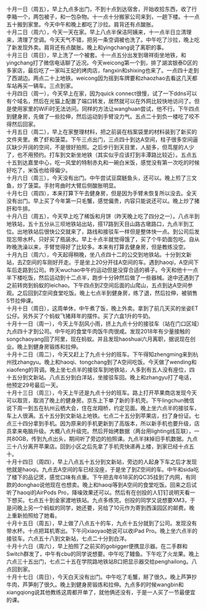 十月一日（周五），早上九点多出门，不到十点到达宿舍，开始收拾东西，收了行李箱一个，两包被子，和一包杂物。十一点十分搬家公司来到，一趟下楼。十一点五十搬到家里。今天中午和晚上都吃了沙拉。肩背还有点酸胀。</br>
十月二日（周六），今天一天在家。早上八点半保洁阿姨来，十一点半日立清理来，清理了空调。今天天气不错，把另一条空调被也洗了。中午吃了沙拉，晚上吃了新发现外卖。肩背还有点酸胀。晚上和yingchang说了离职的事。</br>
十月三日（周日），早上洗了一个被套。十一点五分出发到墩祥街坐地铁，和yingchang打了微信电话聊了近况。今天weicong第一个到，排了湖滨银泰D区的多家店，最后吃了一家叫王妃的烤肉店，fangxin和shixing也来了。一点四十走到了西湖边。两点二十上地铁。weicong因为摇到车牌要和zhaozhao去看这几天都车站再买一辆车。三点到家。</br>
十月四日（周一），今天早上在家，因为quick connect很慢，试了一下ddns可以有个域名，然后在光猫上配置了端口转发，居然就可以在外网比较快地访问了。但是使用家里的WiFi时无法访问。同样的方法让wanghuan尝试，他不行。下午四点到健身房，先做了一些拉伸，然后运动到手臂没力气。五点二十到负一楼吃了咬不得然后回家。</br>
十月五日（周二），早上在家整理材料，把之前装在档案袋里的材料装到了新买的文件夹里。煮了虾和菠菜。下午三点出门，三点四十到达A空间，柱子很多空间逼仄缺少开阔的空间，不是很好拍照。之后步行到天目里，人挺多，但茑屋的人少了，也不用预约。打车到文新坐地铁（其实似乎应该打到丰潭路比较近）。五点五十五到达嘉里中心，吃一风堂的特制赤丸和一碗白米饭，感觉没有第一次吃的时候好吃了，米饭也给得偏少。</br>
十月六日（周三），今天没有出门。中午尝试豆腐鲢鱼头，还可以。晚上煎了三文鱼，炒了菠菜。手肘弯曲时大臂后侧酸胀明显。</br>
十月七日（周四），本来打算下午去健身房，但是因为手臂未恢复所以没去。全天没有出门。早上买了今年第一只毛蟹，感觉偏贵，内容只能说还可以。晚上炒了猪肝和牛排。</br>
十月八日（周五），今天早上吃了稀饭和月饼（昨天晚上吃了四分之一）。八点半到地铁站，五十五分从三坝地铁站出站，搭17路到天目山路古墩路口，九点半到工位。出地铁站后很快公交就来了，路线和接驳车一样但是整体快一点。到公司后发现忘带水杯。只好买了瓶装水。早上十点半就觉得饿了，买了个牛奶面包吃。自从昨晚洗澡以来，手臂觉得好了比较多。本来有打算去健身房，但是教练没空。</br>
十月九日（周六），今天起得稍晚，坐八点四十二的公交到地铁站。十分到文新站，去Z空间的车刚好开走。于是坐上20分开往A空间的车。遇到haoqi，A空间下车后走路到公司。昨天wuchao中午约运动但是没穿合适的裤子。今天和他十一点半下楼吃饭，然后运动到十二点半，跑步十分钟然后做了一些器械。途中还遇到了之前转岗到蚂蚁的leichao。下午四点到Z空间后面的山爬山，五点到达A空间参观。之后回到Z空间食堂吃饭。晚上七点半到健身房，练了退，然后拉伸，被销售5节拉伸课。</br>
十月十日（周日），这周单休，中午煮了饭，晚上外卖。拿到了前几天买的坐姿ET公仔。另外买了个蚂蚁飞猪拜年的摆件。买了六盒1升的牛奶。</br>
十月十一日（周一），今天上午刮风小雨，挤上九点十分的接驳车（站在门口区域）九点四十才到公司。中午吃的食堂牛肉饭牛肉很咸。发现2018年有少量接触的songchaoyang回了阿里，现在蚂蚁。并且发现haoshuai六月离职，据说现在创业。晚上到健身房锻炼和拉伸。</br>
十月十二日（周二），今天又赶上了九点十分的班车。下午得知zhengming来到杭州找zhangyu。晚上和haoqi、tongchang到了A空间吃饭。今天做了wending和xiaofeng的背调。晚上坐七点半的接驳车到地铁站，人多到有五人没有座位，四十五分到文新站。八点五分到白洋站，坐接驳车回。晚上和zhangyu打了电话，他预定29号最后一天。</br>
十月十三日（周三），今天上午还是九点十分的班车。路上打开苹果商店发现今天可以取货，取消了晚上的健身房。京东上下单了新的手机壳。下午lingchun微信说下周一到五在杭州云栖大会，住在龙翔桥，约定见面。晚上坐六点半的接驳车，车上人很满。五十五分到文新站上地铁。七点二十五分到苹果店，扫了身份证。七点三十四分拿到手机。因为原来的手机更新到了高版本，所以新手机也要升级，店员拿来电脑升级。大概八点升级完。然后开始拷数据（两台用lighting线互联），一共80GB，传到九点出头，期间听了旁边的拍照课。九点半抹掉旧手机数据。九点三十八分离开苹果店。回到小区之后先拿了手机壳快递再上楼，到家已经十点五十。</br>
十月十四日（周四），早上八点五十五分到文新站，旁边的人起身下车之后才发现他就是haoqi。九点去A空间的车已经没座，于是坐了到Z空间的车。中午和sida吃了楼下的品记煲，感觉口味有点重。下午把去年618买的QC35挂到了内网，有同款的donghao说他现在也想卖。晚上和haoqi等到A空间的食堂吃饭。回来之后试听了haoqi的AirPods Pro，降噪效果还可以。然后有在创投的人钉钉说明天看一下想买。七点五十到金家渡地铁站。九点多练完。创投的同学又说想要XM3，于是问晚上另一个蚂蚁的同学，她还要，另给了10元作为寄到西溪园区的邮费。晚上重新拍照给了她看。</br>
十月十五日（周五），早上做了八点五十的车，九点十五分就到了公司。发现没有带水杯。十点把耳机寄出。下午问xiaoyao她说可以收iPad Pro。晚上坐六点半的接驳车。六点五十八到文新站，七点二十分到白洋。</br>
十月十六日（周六），早上拍照了之前买的gobigger便携显示器。在二手群和Switch群发了，中午有cbu的同学说想要。中午吃了鳗鱼。下午吃了火龙果。晚上六点三十五出门，七点二十五在学院路地铁站B口把显示器交给penghailong。八点回到家。</br>
十月十七日（周日），今天白天没有出门。中午吃了毛蟹，掰了很久。晚上芦笋抄牛肉，芦笋削了很久。晚上到健身房锻炼和拉伸。九点多的时候wangbin和xiangqiong说其他教练这周都开单了，就他俩还没有，于是一人买了一节最便宜的课。</br>
